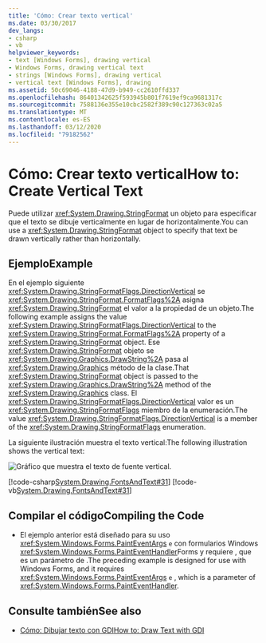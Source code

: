 ```yaml
---
title: 'Cómo: Crear texto vertical'
ms.date: 03/30/2017
dev_langs:
- csharp
- vb
helpviewer_keywords:
- text [Windows Forms], drawing vertical
- Windows Forms, drawing vertical text
- strings [Windows Forms], drawing vertical
- vertical text [Windows Forms], drawing
ms.assetid: 50c69046-4188-47d9-b949-cc2610ffd337
ms.openlocfilehash: 86401342625f593945b801f7619ef9ca9681317c
ms.sourcegitcommit: 7588136e355e10cbc2582f389c90c127363c02a5
ms.translationtype: MT
ms.contentlocale: es-ES
ms.lasthandoff: 03/12/2020
ms.locfileid: "79182562"
---
```

# <a name="how-to-create-vertical-text"></a><span data-ttu-id="9a6e8-102">Cómo: Crear texto vertical</span><span class="sxs-lookup"><span data-stu-id="9a6e8-102">How to: Create Vertical Text</span></span>
<span data-ttu-id="9a6e8-103">Puede utilizar <xref:System.Drawing.StringFormat> un objeto para especificar que el texto se dibuje verticalmente en lugar de horizontalmente.</span><span class="sxs-lookup"><span data-stu-id="9a6e8-103">You can use a <xref:System.Drawing.StringFormat> object to specify that text be drawn vertically rather than horizontally.</span></span>  
  
## <a name="example"></a><span data-ttu-id="9a6e8-104">Ejemplo</span><span class="sxs-lookup"><span data-stu-id="9a6e8-104">Example</span></span>  
 <span data-ttu-id="9a6e8-105">En el ejemplo siguiente <xref:System.Drawing.StringFormatFlags.DirectionVertical> se <xref:System.Drawing.StringFormat.FormatFlags%2A> asigna <xref:System.Drawing.StringFormat> el valor a la propiedad de un objeto.</span><span class="sxs-lookup"><span data-stu-id="9a6e8-105">The following example assigns the value <xref:System.Drawing.StringFormatFlags.DirectionVertical> to the <xref:System.Drawing.StringFormat.FormatFlags%2A> property of a <xref:System.Drawing.StringFormat> object.</span></span> <span data-ttu-id="9a6e8-106">Ese <xref:System.Drawing.StringFormat> objeto se <xref:System.Drawing.Graphics.DrawString%2A> pasa al <xref:System.Drawing.Graphics> método de la clase.</span><span class="sxs-lookup"><span data-stu-id="9a6e8-106">That <xref:System.Drawing.StringFormat> object is passed to the <xref:System.Drawing.Graphics.DrawString%2A> method of the <xref:System.Drawing.Graphics> class.</span></span> <span data-ttu-id="9a6e8-107">El <xref:System.Drawing.StringFormatFlags.DirectionVertical> valor es un <xref:System.Drawing.StringFormatFlags> miembro de la enumeración.</span><span class="sxs-lookup"><span data-stu-id="9a6e8-107">The value <xref:System.Drawing.StringFormatFlags.DirectionVertical> is a member of the <xref:System.Drawing.StringFormatFlags> enumeration.</span></span>  
  
 <span data-ttu-id="9a6e8-108">La siguiente ilustración muestra el texto vertical:</span><span class="sxs-lookup"><span data-stu-id="9a6e8-108">The following illustration shows the vertical text:</span></span>
  
 ![Gráfico que muestra el texto de fuente vertical.](./media/how-to-create-vertical-text/vertical-font-text-graphic.png)  
  
 [!code-csharp[System.Drawing.FontsAndText#31](~/samples/snippets/csharp/VS_Snippets_Winforms/System.Drawing.FontsAndText/CS/Class1.cs#31)]
 [!code-vb[System.Drawing.FontsAndText#31](~/samples/snippets/visualbasic/VS_Snippets_Winforms/System.Drawing.FontsAndText/VB/Class1.vb#31)]  
  
## <a name="compiling-the-code"></a><span data-ttu-id="9a6e8-110">Compilar el código</span><span class="sxs-lookup"><span data-stu-id="9a6e8-110">Compiling the Code</span></span>  
  
- <span data-ttu-id="9a6e8-111">El ejemplo anterior está diseñado para su uso <xref:System.Windows.Forms.PaintEventArgs> `e` con formularios Windows <xref:System.Windows.Forms.PaintEventHandler>Forms y requiere , que es un parámetro de .</span><span class="sxs-lookup"><span data-stu-id="9a6e8-111">The preceding example is designed for use with Windows Forms, and it requires <xref:System.Windows.Forms.PaintEventArgs> `e` , which is a parameter of <xref:System.Windows.Forms.PaintEventHandler>.</span></span>  
  
## <a name="see-also"></a><span data-ttu-id="9a6e8-112">Consulte también</span><span class="sxs-lookup"><span data-stu-id="9a6e8-112">See also</span></span>

- [<span data-ttu-id="9a6e8-113">Cómo: Dibujar texto con GDI</span><span class="sxs-lookup"><span data-stu-id="9a6e8-113">How to: Draw Text with GDI</span></span>](how-to-draw-text-with-gdi.md)
